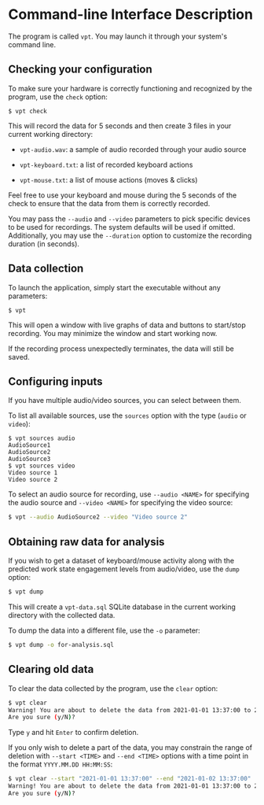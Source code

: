 # Command-line Interface Description

The program is called `vpt`. You may launch it through your system's command line.

## Checking your configuration

To make sure your hardware is correctly functioning and recognized by the program, use the `check` option:

```
$ vpt check
```

This will record the data for 5 seconds and then create 3 files in your current working directory:

- `vpt-audio.wav`: a sample of audio recorded through your audio source

- `vpt-keyboard.txt`: a list of recorded keyboard actions

- `vpt-mouse.txt`: a list of mouse actions (moves & clicks)

Feel free to use your keyboard and mouse during the 5 seconds of the check to ensure that the data from them is
correctly recorded.

You may pass the `--audio` and `--video` parameters to pick specific devices to be used for recordings. The system
defaults will be used if omitted. Additionally, you may use the `--duration` option to customize the recording
duration (in seconds).

## Data collection

To launch the application, simply start the executable without any parameters:

```
$ vpt
```

This will open a window with live graphs of data and buttons to start/stop recording. You may minimize the window and start working now.

If the recording process unexpectedly terminates, the data will still be saved.

## Configuring inputs

If you have multiple audio/video sources, you can select between them.

To list all available sources, use the `sources` option with the type (`audio` or `video`):

```
$ vpt sources audio
AudioSource1
AudioSource2
AudioSource3
$ vpt sources video
Video source 1
Video source 2
```

To select an audio source for recording, use `--audio <NAME>` for specifying the audio source and `--video <NAME>` for
specifying the video source:

```sh
$ vpt --audio AudioSource2 --video "Video source 2"
```

## Obtaining raw data for analysis

If you wish to get a dataset of keyboard/mouse activity along with the predicted work state engagement levels from
audio/video, use the `dump` option:

```sh
$ vpt dump
```

This will create a `vpt-data.sql` SQLite database in the current working directory with the collected data.

To dump the data into a different file, use the `-o` parameter:

```sh
$ vpt dump -o for-analysis.sql
```

## Clearing old data

To clear the data collected by the program, use the `clear` option:

```sh
$ vpt clear
Warning! You are about to delete the data from 2021-01-01 13:37:00 to 2021-02-01 13:38:00.
Are you sure (y/N)?
```

Type `y` and hit `Enter` to confirm deletion.

If you only wish to delete a part of the data, you may constrain the range of deletion with `--start <TIME>`
and `--end <TIME>` options with a time point in the format `YYYY.MM.DD HH:MM:SS`:

```sh
$ vpt clear --start "2021-01-01 13:37:00" --end "2021-01-02 13:37:00"
Warning! You are about to delete the data from 2021-01-01 13:37:00 to 2021-01-02 13:37:00.
Are you sure (y/N)?
```
